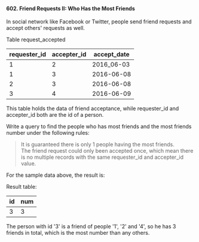 #### 602. Friend Requests II: Who Has the Most Friends  
In social network like Facebook or Twitter, people send friend requests and accept others' requests 
as well.  

Table request_accepted

| requester_id | accepter_id | accept_date|
|--------------|-------------|------------|
| 1            | 2           | 2016_06-03 |
| 1            | 3           | 2016-06-08 |
| 2            | 3           | 2016-06-08 |
| 3            | 4           | 2016-06-09 |  

This table holds the data of friend acceptance, while requester_id and accepter_id both are the id 
of a person.  

Write a query to find the people who has most friends and the most friends number under the following 
rules: 
 > It is guaranteed there is only 1 people having the most friends.    
 > The friend request could only been accepted once, which mean there is no multiple records with 
 the same requester_id and accepter_id value.  
 
 For the sample data above, the result is:  
 
 Result table: 
 
| id   | num  |
|------|------|
| 3    | 3    |  

The person with id '3' is a friend of people '1', '2' and '4', so he has 3 friends in total, which is the most number than any others. 


